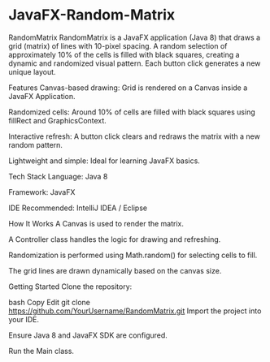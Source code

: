 # JavaFX-Random-Matrix
RandomMatrix
RandomMatrix is a JavaFX application (Java 8) that draws a grid (matrix) of lines with 10-pixel spacing.
A random selection of approximately 10% of the cells is filled with black squares, creating a dynamic and randomized visual pattern.
Each button click generates a new unique layout.

Features
Canvas-based drawing: Grid is rendered on a Canvas inside a JavaFX Application.

Randomized cells: Around 10% of cells are filled with black squares using fillRect and GraphicsContext.

Interactive refresh: A button click clears and redraws the matrix with a new random pattern.

Lightweight and simple: Ideal for learning JavaFX basics.

Tech Stack
Language: Java 8

Framework: JavaFX

IDE Recommended: IntelliJ IDEA / Eclipse

How It Works
A Canvas is used to render the matrix.

A Controller class handles the logic for drawing and refreshing.

Randomization is performed using Math.random() for selecting cells to fill.

The grid lines are drawn dynamically based on the canvas size.

Getting Started
Clone the repository:

bash
Copy
Edit
git clone https://github.com/YourUsername/RandomMatrix.git
Import the project into your IDE.

Ensure Java 8 and JavaFX SDK are configured.

Run the Main class.

